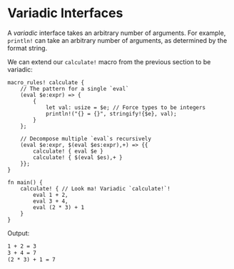 # Variadic Interfaces

A _variadic_ interface takes an arbitrary number of arguments. For example,
`println!` can take an arbitrary number of arguments, as determined by the
format string.

We can extend our `calculate!` macro from the previous section to be variadic:

```rust,editable
macro_rules! calculate {
    // The pattern for a single `eval`
    (eval $e:expr) => {
        {
            let val: usize = $e; // Force types to be integers
            println!("{} = {}", stringify!{$e}, val);
        }
    };

    // Decompose multiple `eval`s recursively
    (eval $e:expr, $(eval $es:expr),+) => {{
        calculate! { eval $e }
        calculate! { $(eval $es),+ }
    }};
}

fn main() {
    calculate! { // Look ma! Variadic `calculate!`!
        eval 1 + 2,
        eval 3 + 4,
        eval (2 * 3) + 1
    }
}
```

Output:

```txt
1 + 2 = 3
3 + 4 = 7
(2 * 3) + 1 = 7
```
